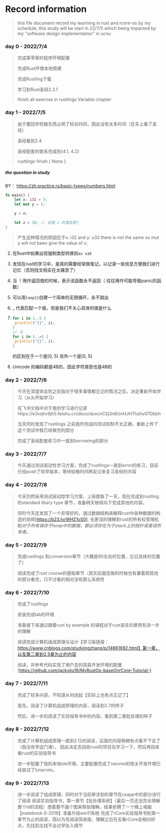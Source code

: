 # Record information

> this file document record my learining in rust and rcore-os
> by my schedule, this study will be start in 22/7/5 which being impacted by my "software design implementation" in scnu

### day 0 - 2022/7/4
> 完成第零章的程序环境配置
> 
> 完成Rust环境本地搭建
> 
> 完成Rustling下载
> 
> 学习到Rust圣经2.2.1
> 
> finish all exercise in rustlings Variable chapter

### day 1 - 2022/7/5
> 由于要回学校搬东西占用了较长时间，因此没有太多时间（在车上看了圣经）
> 
> 圣经看到2.4
> 
> 圣经配套的联系完成到{4.1, 4.2}
> 
> rustlings finish { None }

##### the question in study

BY： https://zh.practice.rs/basic-types/numbers.html
```rust
fn main() {
    let x: i32 = 5;
    let mut y = 5;

    y = x;
    
    let z = 10; // 这里 z 的类型是? 
}
```
> 产生这种情况的原因在于x: i32 and y: u32 there is not the same so mut y will not been give the value of x;

2. 在Rust中如果出现强制类型转换则`as u16`
3. 发现在rust的学习中，是真的需要经常做笔记，以记录一些信息方便我们进行记忆（否则找文档实在太痛苦了）

1. 当 ！用作返回值的时候，表示该函数永不返回（ 往往用作可能导致panic的函数）
2. 可以用`loop{}`创建一个简单的无限循环，永不跳出
3. _ 代表匹配一个值，但是我们不关心具体的值是什么
4. ```rust
   for i in 1..5 {
    println!("{}", i);
   }
   // 与
   for i in 1..=5 {
    println!("{}", i);
   }
   ```
   的区别在于一个是[0, 5) 另外一个是[0, 5]
5. Unicode 的编码都是4B的，因此字符类型也是4B的

### day 2 - 2022/7/6

> 今天在深度体会到之前我对于很多事情都忘记的情况之后，决定重新开始学习（从头开始学习）
>
> 在飞书文档中对于我的学习进行记录https://e3vqhv9jh5.feishu.cn/docx/doxcnCSj3n6UnHJHThzhv07Dbbh
>
> 当天同时发现了rustlings 之前我所完成的测试机制不太正确，重新上传了这个测试中我已经做完的部分
>
> 完成了圣经配套练习中一直到borrowing的部分

### day 3 - 2022/7/7

> 今天通过测试驱动性学习方案，完成了rustlings一直到error的练习，目前已经push了较早版本，等待较晚时间再反过来复习圣经的内容

### day 4 - 2022/7/8

> 今天仍然采用测试驱动型学习方案，上班摸鱼了一天，现在完成到rustling的standard libary type 章节，准备明天继续向下完成其他的内容。
> 
> 同时今天还发现了一个非常好的，通过数据结构来解释rust中各种数据的构造的视频[https://b23.tv/WHZ1oS0], 也更深的理解到rust的所有权管理机制*对于所有保存于heap中的数据，都必须存在为于stack上的指针或者说所有者。*

### day 5 - 2022/7/9

> 完成rustlings 到conversion章节（大概是80左右的位置，忘记具体的位置了）
> 
> 阅读完成了rust course的基础章节（其实前面在做的时候也有兼着把其他的部分看完，只不过看的相对没有那么系统性

### day 6 - 2022/7/10
> 完成了rustlings
> 
> 安装完成lab的环境
> 
> 准备接下来通过跟着rust by example 的课程对于rust语言的使用有进一步的理解
> 
> 阅读完成计算机组成原理与设计【学习版链接：https://www.cnblogs.com/studyingzhang/p/14661692.html】第一章，以及第二章到2.5章为止的内容
> 
> 阅读，并参考代码实现了用户态的简易开发环境的配置[https://github.com/jackyliu16/MyRustOs-baseOnrCore-Tutorial-]

### day 7 - 2022/7/11

> 完成了较多内容，不知道从何说起【实际上也有点忘记了】
> 
> 首先，阅读了计算机组成原理的内容，阅读到2.7的样子
> 
> 然后，进一步的阅读了实验指导书中的内容，看到第二章批处理的样子

### day 8 - 2022/7/12

> 完成了计算机组成原理一直到2.12的阅读，后面的内容稍微有点看不下去了（我没有学这门课），
> 因此决定去找些rust的项目先学习一下，然后再回来看rust的实验指导书

> 进一步配置了我的本地ide环境，主要配置完成了neovim的相关开发环境已经尝试了lunarvim。

### day 9 - 2022/7/13

> 进一步阅读了组成原理，同时对于当前牵涉到的章节在csapp中的部分进行了阅读
> 阅读实验指导书，第一章节【批处理系统】（最后一页还没完全理解整个ld的流程）想着要不画个图来帮助理解，结果折腾了一个晚上电脑【matebook-E-2019】准备升级win11系统
> 完成了rCore实验指导书到第一章节为止的阅读，窃以为先阅读简易版，理解之后在去看rCore会相对好点，先找到主线不会过早坠入细节
